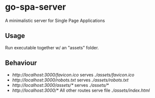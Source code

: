 # go-spa-server

A minimalistic server for Single Page Applications
## Usage
Run executable together w/ an "assets" folder.

## Behaviour
- _http://localhost:3000/favicon.ico_  serves _./assets/favicon.ico_ 
- _http://localhost:3000/robots.txt_  serves _./assets/robots.txt_ 
- _http://localhost:3000/assets/*_  serves _./assets/*_ 
- _http://localhost:3000/*_ All other routes serve file _./assets/index.html_ 